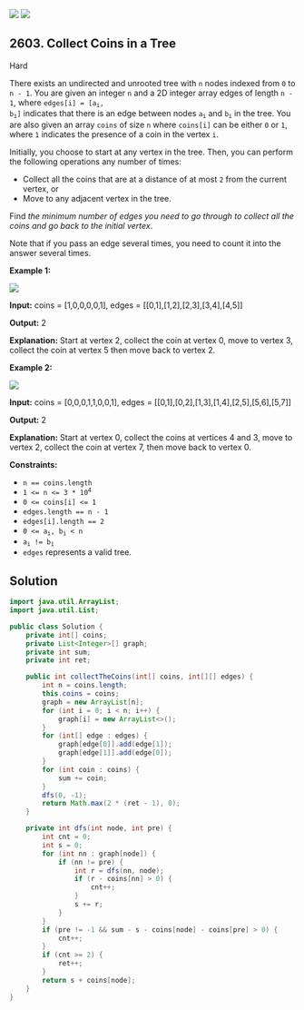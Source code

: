 [![](https://img.shields.io/github/stars/javadev/LeetCode-in-Java?label=Stars&style=flat-square)](https://github.com/javadev/LeetCode-in-Java)
[![](https://img.shields.io/github/forks/javadev/LeetCode-in-Java?label=Fork%20me%20on%20GitHub%20&style=flat-square)](https://github.com/javadev/LeetCode-in-Java/fork)

## 2603\. Collect Coins in a Tree

Hard

There exists an undirected and unrooted tree with `n` nodes indexed from `0` to `n - 1`. You are given an integer `n` and a 2D integer array edges of length `n - 1`, where <code>edges[i] = [a<sub>i</sub>, b<sub>i</sub>]</code> indicates that there is an edge between nodes <code>a<sub>i</sub></code> and <code>b<sub>i</sub></code> in the tree. You are also given an array `coins` of size `n` where `coins[i]` can be either `0` or `1`, where `1` indicates the presence of a coin in the vertex `i`.

Initially, you choose to start at any vertex in the tree. Then, you can perform the following operations any number of times:

*   Collect all the coins that are at a distance of at most `2` from the current vertex, or
*   Move to any adjacent vertex in the tree.

Find _the minimum number of edges you need to go through to collect all the coins and go back to the initial vertex_.

Note that if you pass an edge several times, you need to count it into the answer several times.

**Example 1:**

![](https://assets.leetcode.com/uploads/2023/03/01/graph-2.png)

**Input:** coins = [1,0,0,0,0,1], edges = \[\[0,1],[1,2],[2,3],[3,4],[4,5]]

**Output:** 2

**Explanation:** Start at vertex 2, collect the coin at vertex 0, move to vertex 3, collect the coin at vertex 5 then move back to vertex 2.

**Example 2:**

![](https://assets.leetcode.com/uploads/2023/03/02/graph-4.png)

**Input:** coins = [0,0,0,1,1,0,0,1], edges = \[\[0,1],[0,2],[1,3],[1,4],[2,5],[5,6],[5,7]]

**Output:** 2

**Explanation:** Start at vertex 0, collect the coins at vertices 4 and 3, move to vertex 2, collect the coin at vertex 7, then move back to vertex 0.

**Constraints:**

*   `n == coins.length`
*   <code>1 <= n <= 3 * 10<sup>4</sup></code>
*   `0 <= coins[i] <= 1`
*   `edges.length == n - 1`
*   `edges[i].length == 2`
*   <code>0 <= a<sub>i</sub>, b<sub>i</sub> < n</code>
*   <code>a<sub>i</sub> != b<sub>i</sub></code>
*   `edges` represents a valid tree.

## Solution

```java
import java.util.ArrayList;
import java.util.List;

public class Solution {
    private int[] coins;
    private List<Integer>[] graph;
    private int sum;
    private int ret;

    public int collectTheCoins(int[] coins, int[][] edges) {
        int n = coins.length;
        this.coins = coins;
        graph = new ArrayList[n];
        for (int i = 0; i < n; i++) {
            graph[i] = new ArrayList<>();
        }
        for (int[] edge : edges) {
            graph[edge[0]].add(edge[1]);
            graph[edge[1]].add(edge[0]);
        }
        for (int coin : coins) {
            sum += coin;
        }
        dfs(0, -1);
        return Math.max(2 * (ret - 1), 0);
    }

    private int dfs(int node, int pre) {
        int cnt = 0;
        int s = 0;
        for (int nn : graph[node]) {
            if (nn != pre) {
                int r = dfs(nn, node);
                if (r - coins[nn] > 0) {
                    cnt++;
                }
                s += r;
            }
        }
        if (pre != -1 && sum - s - coins[node] - coins[pre] > 0) {
            cnt++;
        }
        if (cnt >= 2) {
            ret++;
        }
        return s + coins[node];
    }
}
```